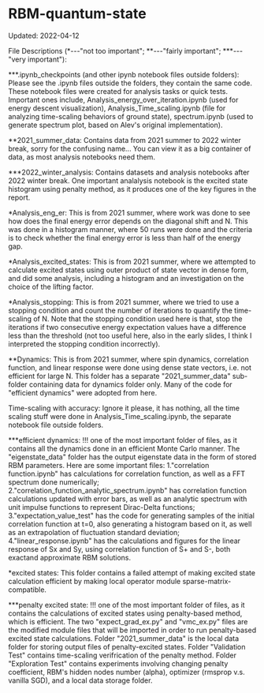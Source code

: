 # RBM-quantum-state


Updated: 2022-04-12

File Descriptions (*---"not too important"; **---"fairly important"; ***---"very important"):

***.ipynb_checkpoints (and other ipynb notebook files outside folders): Please see the .ipynb files outside the folders, they contain the same code. These notebook files were created for analysis tasks or quick tests. Important ones include, Analysis_energy_over_iteration.ipynb (used for energy descent visualization), Analysis_Time_scaling.ipynb (file for analyzing time-scaling behaviors of ground state), spectrum.ipynb (used to generate spectrum plot, based on Alev's original implementation). 

**2021_summer_data: Contains data from 2021 summer to 2022 winter break, sorry for the confusing name... You can view it as a big container of data, as most analysis notebooks need them. 

***2022_winter_analysis: Contains datasets and analysis notebooks after 2022 winter break. One important analalysis notebook is the excited state histogram using penalty method, as it produces one of the key figures in the report.

*Analysis_eng_er: This is from 2021 summer, where work was done to see how does the final energy error depends on the diagonal shift and N. This was done in a histogram manner, where 50 runs were done and the criteria is to check whether the final energy error is less than half of the energy gap.

*Analysis_excited_states: This is from 2021 summer, where we attempted to calculate excited states using outer product of state vector in dense form, and did some analysis, including a histogram and an investigation on the choice of the lifting factor.

*Analysis_stopping: This is from 2021 summer, where we tried to use a stopping condition and count the number of iterations to quantify the time-scaling of N. Note that the stopping condition used here is that, stop the iterations if two consecutive energy expectation values have a difference less than the threshold (not too useful here, also in the early slides, I think I interpreted the stopping condition incorrectly). 

**Dynamics: This is from 2021 summer, where spin dynamics, correlation function, and linear response were done using dense state vectors, i.e. not efficient for large N. This folder has a separate "2021_summer_data" sub-folder containing data for dynamics folder only. Many of the code for "efficient dynamics" were adopted from here.

Time-scaling with accuracy: Ignore it please, it has nothing, all the time scaling stuff were done in Analysis_Time_scaling.ipynb, the separate notebook file outside folders.

***efficient dynamics: !!! one of the most important folder of files, as it contains all the dynamics done in an efficient Monte Carlo manner. The "eigenstate_data" folder has the output eigenstate data in the form of stored RBM parameters. Here are some important files: 
1."correlation function.ipynb" has calculations for correlation function, as well as a FFT spectrum done numerically; 2."correlation_function_analytic_spectrum.ipynb" has correlation function calculations updated with error bars, as well as an analytic spectrum with unit impulse functions to represent Dirac-Delta functions; 
3."expectation_value_test" has the code for generating samples of the initial correlation function at t=0, also generating a histogram based on it, as well as an extrapolation of fluctuation standard deviation; 
4."linear_response.ipynb" has the calculations and figures for the linear response of Sx and Sy, using correlation function of S+ and S-, both exactand approximate RBM solutions.

*excited states: This folder contains a failed attempt of making excited state calculation efficient by making local operator module sparse-matrix-compatible.

***penalty excited state: !!! one of the most important folder of files, as it contains the calculations of excited states using penalty-based method, which is efficient. The two "expect_grad_ex.py" and "vmc_ex.py" files are the modified module files that will be imported in order to run penalty-based excited state calculations. Folder "2021_summer_data" is the local data folder for storing output files of penalty-excited states. Folder "Validation Test" contains time-scaling verifrication of the penalty method. Folder "Exploration Test" contains experiments involving changing penalty coefficient, RBM's hidden nodes number (alpha), optimizer (rmsprop v.s. vanilla SGD), and a local data storage folder.




